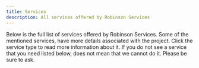```yaml
---
title: Services
description: All services offered by Robinson Services
---
```


Below is the full list of services offered by Robinson Services. Some of the mentioned services, have more 
details associated with the project. Click the service type to read more information about it.
If you do not see a service that you need listed below, does not mean that we cannot do it. Please be sure to ask.
